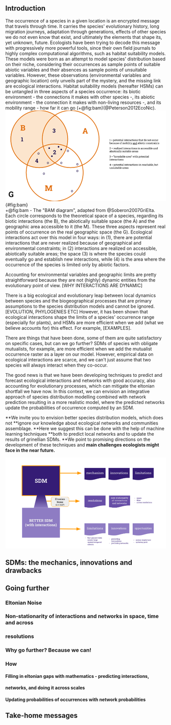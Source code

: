 ## Introduction  
The occurrence of a species in a given location is an
encrypted message that travels through time. It carries the species'
evolutionary history, long migration journeys, adaptation through generations,
effects of other species we do not even know that exist, and
ultimately the elements that shape its, yet unknown, future. Ecologists have
been trying to decode this message with progressively more powerful tools,
since their own field journals to highly complex computational algorithms,
such as habitat suitability models. These models were born as an attempt to
model species' distribution based on their niche, considering their
occurrences as sample points of suitable abiotic variables and their absences
as sample points of unsuitable variables. However, these observations
(environmental variables and geographic location) only unveils part of the
mystery, and the missing link are ecological interactions. Habitat
suitability models (hereafter HSMs) can be untangled in three aspects of a
species occurrence: its biotic environment - the connections it makes with
other species -, its abiotic environment - the connection it makes with
non-living resources -, and its mobility range - how far it can go
(+@fig:bam)(@Peterson2012EcoNic).  
![](figures/bam.png){#fig:bam}  
+@fig:bam - The "BAM diagram", adapted from @Soberon2007GriElta. Each circle corresponds
to the theoretical space of a species, regarding its biotic interactions (the B),
the abiotically suitable space (the A) and the geographic area accessible to
it (the M). These three aspects represent real points of occurrence on the
real geographic space (the G). Ecological interactions act over this model in
four ways: in (1), there are potential interactions that are never realized
because of geographical and environmental constraints; in (2) interactions
are realized on accessible, abiotically suitable areas; the space (3) is
where the species could eventually go and establish new interactions, while
(4) is the area where the occurrence of the species is limited only by
abiotic factors.

Accounting for environmental variables and geographic limits are pretty
straightforward because they are not (highly) dynamic entities from the
evolutionary point of view. [WHY INTERACTIONS ARE DYNAMIC]

There is a big ecological and evolutionary leap between local dynamics between
species and the biogeographical processes that are primary assumptions to the
species distribution models and cannot be ignored. [EVOLUTION, PHYLOGENIES ETC]
However, it has been shown that ecological interactions shape the limits of a
species' occurrence range (especially for plants), and HSMs are more efficient
when we add (what we believe accounts for) this effect. For example, [EXAMPLES].

There are things that have been done, some of them are quite satisfactory on
specific cases, but can we go further? SDMs of species with obligate mutualists,
for example, are more efficient when we add the mutualist occurrence raster as a
layer on our model. However, empirical data on ecological interactions are
scarce, and we can't just assume that two species will always interact when they
co-occur.

The good news is that we have been developing techniques to predict and forecast
ecological interactions and networks with good accuracy, also accounting for
evolutionary processes, which can mitigate the eltonian shortfall we have now.
In this context, we can envision an integrative approach of species distribution
modelling combined with network prediction resulting in a more realistic model,
where the predicted networks update the probabilities of occurrence computed by
an SDM.

**We invite you to envision better species distribution models, which does not
**ignore our knowledge about ecological networks and communities assemblage.
**Here we suggest this can be done with the help of machine learning techniques
**both to predict local networks and to update the results of grinellian SDMs.
**We point to promising directions on the development of these techniques and
**main challenges ecologists might face in the near future.**

![](figures/concept.png)

## SDMs: the mechanics, innovations and drawbacks  

## Going further  

### Eltonian Noise  

### Non-stationarity of interactions and networks in space, time and across
### resolutions  

### Why go further? Because we can!  

### How  

#### Filling in eltonian gaps with mathematics - predicting interactions,
#### networks, and doing it across scales  

#### Updating probabilities of occurrences with network probabilities  

## Take-home messages   
